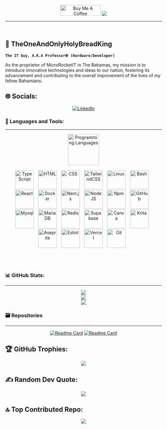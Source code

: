 <div align="center">
  
<a href="https://www.buymeacoffee.com/The1AndOnlyHolyBreadKing" target="_blank"><img src="https://cdn.buymeacoffee.com/buttons/v2/default-blue.png" alt="Buy Me A Coffee" style="height: 35px !important;width: 130px !important;" ></a>   [![](https://visitcount.itsvg.in/api?id=TheOneAndOnlyHolyBreadKing&icon=0&color=6)](https://visitcount.itsvg.in) 
  
</div>

---

<br>

## 🍞 TheOneAndOnlyHolyBreadKing

**`The IT Guy, A.K.A Professor🤓 (Hardware/Developer)`**

As the proprietor of MicroRocketIT in The Bahamas, my mission is to introduce innovative technologies and ideas to our nation, fostering its advancement and contributing to the overall improvement of the lives of my fellow Bahamians.

## 🌐 Socials:
<div align="center">

[![LinkedIn](https://img.shields.io/badge/LinkedIn-%230077B5.svg?logo=linkedin&logoColor=white)](https://linkedin.com/in/https://www.linkedin.com/in/sandugan-bullard/) 

</div>

### 🧰 Languages and Tools:

---

<div align="center" style="display:block;">
    <img width="100px" alt="Programming Languages" src="https://user-images.githubusercontent.com/78341798/194531121-47b0119a-ce00-439d-b586-125f86acb098.png"/> 
</div>
<br>

<div align="center" >
<img alt="TypeScript" width="60px" style="padding-right:10px;" src="https://cdn.jsdelivr.net/gh/devicons/devicon/icons/typescript/typescript-plain.svg" />
<img alt="HTML" width="60px" style="padding-right:10px;" src="https://cdn.jsdelivr.net/gh/devicons/devicon/icons/html5/html5-plain.svg" />
<img alt="CSS" width="60px" style="padding-right:10px;" src="https://cdn.jsdelivr.net/gh/devicons/devicon/icons/css3/css3-plain.svg" />
<img alt="TailwindCSS" width="60px" style="padding-right:10px;" src="https://cdn.jsdelivr.net/gh/devicons/devicon/icons/tailwindcss/tailwindcss-original-wordmark.svg" />
<img alt="Linux" width="60px" style="padding-right:10px;" src="https://cdn.jsdelivr.net/gh/devicons/devicon/icons/linux/linux-original.svg" />
<img alt="Bash" width="60px" style="padding-right:10px;" src="https://cdn.jsdelivr.net/gh/devicons/devicon/icons/bash/bash-original.svg" />
<img alt="React" width="60px" style="padding-right:10px;" src="https://cdn.jsdelivr.net/gh/devicons/devicon/icons/react/react-original.svg" />
<img alt="Docker" width="60px" style="padding-right:10px;" src="https://cdn.jsdelivr.net/gh/devicons/devicon/icons/docker/docker-original-wordmark.svg"  />
<img alt="Next.js" width="60px" style="padding-right:10px;" src="https://cdn.jsdelivr.net/gh/devicons/devicon/icons/nextjs/nextjs-original.svg" />
<img alt="NodeJS" width="60px" style="padding-right:10px;" src="https://cdn.jsdelivr.net/gh/devicons/devicon/icons/nodejs/nodejs-original.svg" />
<img alt="Npm" width="60px" style="padding-right:10px;" src="https://cdn.jsdelivr.net/gh/devicons/devicon/icons/npm/npm-original-wordmark.svg" />
<img alt="GitHub" width="60px" style="padding-right:10px;" src="https://cdn.jsdelivr.net/gh/devicons/devicon/icons/github/github-original.svg" />
<img alt="Mysql" width="60px" style="padding-right:10px;" src="https://cdn.jsdelivr.net/gh/devicons/devicon/icons/git/git-original.svg" />
<img alt="MariaDB" width="60px" style="padding-right:10px;" src="https://cdn.jsdelivr.net/gh/devicons/devicon/icons/git/git-original.svg" />
<img alt="Redis" width="60px" style="padding-right:10px;" src="https://cdn.jsdelivr.net/gh/devicons/devicon/icons/git/git-original.svg" />
<img alt="Supabase" width="60px" style="padding-right:10px;" src="https://cdn.jsdelivr.net/gh/devicons/devicon/icons/git/git-original.svg" />
<img alt="Canva" width="60px" style="padding-right:10px;" src="https://cdn.jsdelivr.net/gh/devicons/devicon/icons/git/git-original.svg" />
<img alt="Krita" width="60px" style="padding-right:10px;" src="https://cdn.jsdelivr.net/gh/devicons/devicon/icons/git/git-original.svg" />
<img alt="Aseprite" width="60px" style="padding-right:10px;" src="https://cdn.jsdelivr.net/gh/devicons/devicon/icons/git/git-original.svg" />
<img alt="Eslint" width="60px" style="padding-right:10px;" src="https://cdn.jsdelivr.net/gh/devicons/devicon/icons/git/git-original.svg" />
<img alt="Vercel" width="60px" style="padding-right:10px;" src="https://global-uploads.webflow.com/604a2f667b2fcefbc095bfc8/626aad2845937246492f8963_vercel-customer-story-cover.svg" />
<img alt="Git" width="60px" style="padding-right:10px;" src="https://cdn.jsdelivr.net/gh/devicons/devicon/icons/git/git-original.svg" />
</div>
<br>
<br>
<br>

### 📊 GitHub Stats:

---

<div align="center">

![](https://github-readme-stats.vercel.app/api?username=TheOneAndOnlyHolyBreadKing&theme=radical&hide_border=false&include_all_commits=true&count_private=false)<br/>
![](https://github-readme-streak-stats.herokuapp.com/?user=TheOneAndOnlyHolyBreadKing&theme=radical&hide_border=false)<br/>
![](https://github-readme-stats.vercel.app/api/top-langs/?username=TheOneAndOnlyHolyBreadKing&theme=radical&hide_border=false&include_all_commits=true&count_private=false&layout=compact)

</div>

### 🗃️ Repositories

---

<div align="center">

[![Readme Card](https://github-readme-stats.vercel.app/api/pin/?username=TheOneAndOnlyHolyBreadKing&repo=TheOneAndOnlyHolyBreadKing&theme=radical)](https://github.com/TheOneAndOnlyHolyBreadKing/TheOneAndOnlyHolyBreadKing)
[![Readme Card](https://github-readme-stats.vercel.app/api/pin/?username=TheOneAndOnlyHolyBreadKing&repo=Wordpress-Apache-Docker&theme=radical)](https://github.com/TheOneAndOnlyHolyBreadKing/Wordpress-Apache-Docker)

</div>

## 🏆 GitHub Trophies:
<div align="center">

![](https://github-profile-trophy.vercel.app/?username=TheOneAndOnlyHolyBreadKing&theme=radical&no-frame=false&no-bg=false&margin-w=4)

</div>

## ✍️ Random Dev Quote:
<div align="center">

![](https://quotes-github-readme.vercel.app/api?type=horizontal&theme=radical)

</div>

## 🔝 Top Contributed Repo:
<div align="center">

![](https://github-contributor-stats.vercel.app/api?username=TheOneAndOnlyHolyBreadKing&limit=5&theme=dark&combine_all_yearly_contributions=true)

</div>
